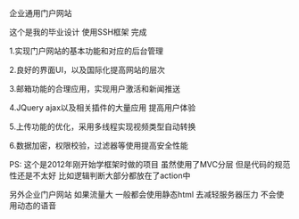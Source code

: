 企业通用门户网站

这个是我的毕业设计   使用SSH框架 完成 

1.实现门户网站的基本功能和对应的后台管理

2.良好的界面UI，以及国际化提高网站的层次

3.邮箱功能的合理应用，实现用户激活和新闻推送

4.JQuery ajax以及相关插件的大量应用 提高用户体验

5.上传功能的优化，采用多线程实现视频类型自动转换

6.数据加密，权限校验，过滤器等使用提高安全性能

PS: 这个是2012年刚开始学框架时做的项目 虽然使用了MVC分层  但是代码的规范性还是不太好 比如逻辑判断大部分都放在了action中


另外企业门户网站 如果流量大 一般都会使用静态html 去减轻服务器压力 不会使用动态的语音
